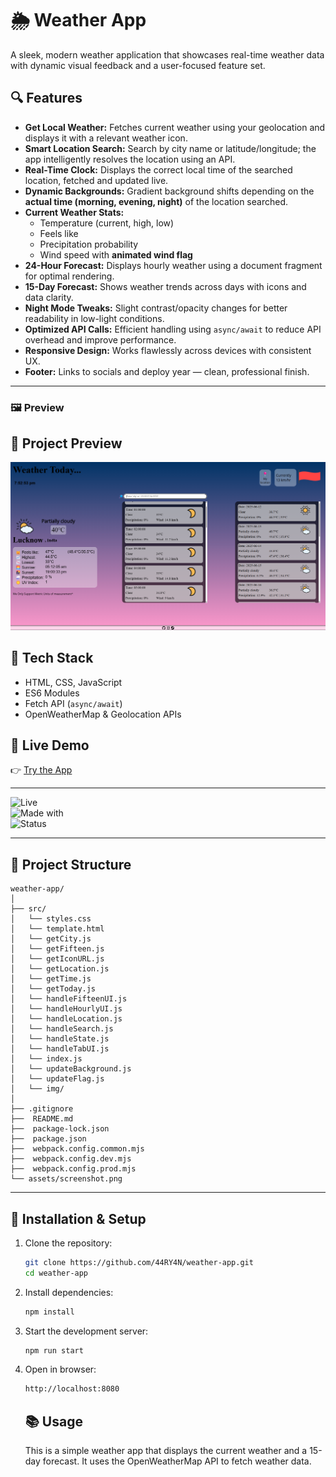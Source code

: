 # 🌦️ Weather App

A sleek, modern weather application that showcases real-time weather data with dynamic visual feedback and a user-focused feature set.

## 🔍 Features

- **Get Local Weather:** Fetches current weather using your geolocation and displays it with a relevant weather icon.
- **Smart Location Search:** Search by city name or latitude/longitude; the app intelligently resolves the location using an API.
- **Real-Time Clock:** Displays the correct local time of the searched location, fetched and updated live.
- **Dynamic Backgrounds:** Gradient background shifts depending on the **actual time (morning, evening, night)** of the location searched.
- **Current Weather Stats:**
  - Temperature (current, high, low)
  - Feels like
  - Precipitation probability
  - Wind speed with **animated wind flag**
- **24-Hour Forecast:** Displays hourly weather using a document fragment for optimal rendering.
- **15-Day Forecast:** Shows weather trends across days with icons and data clarity.
- **Night Mode Tweaks:** Slight contrast/opacity changes for better readability in low-light conditions.
- **Optimized API Calls:** Efficient handling using `async/await` to reduce API overhead and improve performance.
- **Responsive Design:** Works flawlessly across devices with consistent UX.
- **Footer:** Links to socials and deploy year — clean, professional finish.


---

### 🖼️ Preview

## 📸 Project Preview

![App Preview](./assets/screenshot.png)


## 🚀 Tech Stack

- HTML, CSS, JavaScript
- ES6 Modules
- Fetch API (`async/await`)
- OpenWeatherMap & Geolocation APIs

## 📍 Live Demo

👉 [Try the App](https://44ry4n.github.io/weather-app/)

---

![Live](https://img.shields.io/badge/Live-Demo-blue?style=for-the-badge)                                        
![Made with](https://img.shields.io/badge/Made%20with-JavaScript-yellow?style=for-the-badge)                                      
![Status](https://img.shields.io/badge/Status-Active-brightgreen?style=for-the-badge)                                           


---

## 📁 Project Structure

```plaintext
weather-app/                                                                                    
│                                   
├── src/
│   └── styles.css                                      
│   └── template.html                               
│   └── getCity.js                      
│   └── getFifteen.js                               
│   └── getIconURL.js                               
│   └── getLocation.js                          
│   └── getTime.js                                  
│   └── getToday.js                             
│   └── handleFifteenUI.js                          
│   └── handleHourlyUI.js                               
│   └── handleLocation.js                                   
│   └── handleSearch.js                             
│   └── handleState.js                              
│   └── handleTabUI.js                                  
│   └── index.js                                            
│   └── updateBackground.js                             
│   └── updateFlag.js                           
│   └── img/                                
│                                   
├── .gitignore                                  
├──  README.md                              
├──  package-lock.json                                       
├──  package.json                               
├──  webpack.config.common.mjs                               
├──  webpack.config.dev.mjs                                             
├──  webpack.config.prod.mjs                                    
└── assets/screenshot.png                                   
```
--- 

## 🚀 Installation & Setup

1. Clone the repository:
   ```bash
   git clone https://github.com/44RY4N/weather-app.git
   cd weather-app
   ```
2. Install dependencies:
    ```bash
    npm install
    ```
3. Start the development server:
    ```bash
    npm run start
    ```
4. Open in browser:
    ```bash
    http://localhost:8080
    ```
    ## 📚 Usage
    This is a simple weather app that displays the current weather and a 15-day forecast. It
    uses the OpenWeatherMap API to fetch weather data.
 

